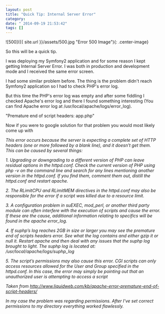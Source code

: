 ```yaml
---
layout: post
title: "Quick Tip: Internal Server Error"
category: 
date: " 2014-09-19 21:53:42"
tags: []
---
```


![500]({{ site.url }}/assets/500.jpg "Error 500 Image"){: .center-image}

So this will be a quick tip.

I was deploying my Symfony2 application and for some reason I kept getting Internal Server Error.
I was both in production and development mode and I received the same error screen.

I had some similar problem before. The thing is the problem didn't reach Symfony2 application so I had to check PHP's error log.

But this time the PHP's error log was empty and after some fiddling I checked Apache's error log and there I found something
interesting (You can find Apache error log at /usr/local/apache/logs/error_log).

"Premature end of script headers: app.php"

Now if you were to google solution for that problem you would most likely come up with

<i>
This error occurs because the server is expecting a complete set of HTTP headers (one or more followed by a blank line), and it doesn’t get them. This can be caused by several things:


<i>1. Upgrading or downgrading to a different version of PHP can leave residual options in the httpd.conf.
Check the current version of PHP using php -v on the command line and search for any lines mentioning another version in the httpd.conf. If you find them, comment them out, distill the httpd.conf and restart apache.


<i>2. The RLimitCPU and RLimitMEM directives in the httpd.conf may also be responsible for the error if a script
was killed due to a resource limit.


<i>3. A configuration problem in suEXEC, mod_perl, or another third party module can often interfere with
the execution of scripts and cause the error. If these are the cause, additional information
relating to specifics will be found in the apache error_log.


<i>4. If suphp’s log reaches 2GB in size or larger you may see the premature end of scripts
headers error. See what the log contains and either gzip it or null it. Restart apache and then deal
with any issues that the suphp log brought to light. The suphp log is located at: /usr/local/apache/logs/suphp_log


<i>5. The script’s permissions may also cause this error. CGI scripts can only access resources allowed for
the User and Group specified in the httpd.conf. In this case, the error may simply be pointing out
that an unauthorized user is attempting to access a script

Taken from <a title="Premature end of script headers" href="http://www.liquidweb.com/kb/apache-error-premature-end-of-script-headers/" target="_blank">http://www.liquidweb.com/kb/apache-error-premature-end-of-script-headers/</a>

In my case the problem was regarding permissions.
After I've set correct permissions to my directory everything worked flawlessly.
